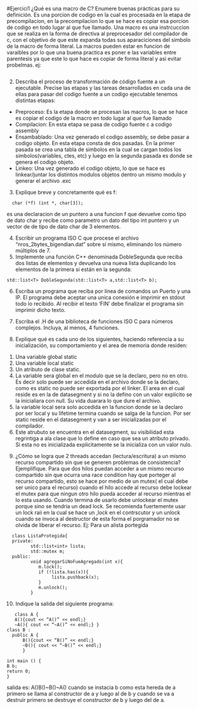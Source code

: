#Ejercici1
¿Qué es una macro de C? Enumere buenas prácticas para su definición.
Es una porcion de codigo en la cual es procesada en la etapa de precompilacion, en la precompilacion lo que se hace es copiar esa porcion de codigo en todo lugar 
al que fue llamado. Una macro es una instrcuccion que se realiza en la forma de directiva al preprocesador del compilador de c, con el objetivo de que este expanda todas sus aparaciciones del simbolo de la macro de forma literal. La macros pueden estar en funcion de varaibles por lo que una buena practica es poner e las variables entre parentesis ya que este lo que hace es copiar de forma literal y asi evitar probelmas.
ej:
 ``` #define DOBLE(A) 2*(A)
 ```
 
2) Describa el proceso de transformación de código fuente a un ejecutable. Precise las etapas y las tareas desarrolladas en cada una de ellas
para pasar del codigo fuente a un codigo ejecutable tenemos distintas etapas:
 - Preproceso: 
    Es la etapa donde se procesan las macros, lo que se hace es copiar el codigo de la macro en todo lugar al que fue llamado
 - Compilacion: 
    En esta etapa se pasa de codigo fuente c a codigo assembly 
 -  Ensambablado: 
    Una vez generado el codigo assembly, se debe pasar a codigo objeto. En esta etapa consta de dos pasadas. En la primer pasada se crea una tabla de simbolos en 
    la cual se cargan todos los simbolos(variables, ctes, etc) y luego en la segunda pasada es donde se genera el codigo objeto. 
 - Linkeo:
    Una vez generado el codigo objeto, lo que se hace es linkear/juntar los distintos modulos objetos dentro un mismo modulo y generar el archivo .exc
3) Explique breve y concretamente qué es f:
```
  char (*f) (int *, char[3]);
```
es una declaracion de un puntero a una funcion f que devuelve como tipo de dato char y recibe como parametro un dato del tipo int puntero y un vector de 
de tipo de dato char de 3 elementos.

4) Escribir un programa ISO C que procese el archivo “nros_2bytes_bigendian.dat” sobre sí mismo, eliminando los número múltiplos de 7.
5) Implemente una función C++ denominada DobleSegunda que reciba dos listas de elementos y devuelva una nueva lista duplicando los elementos de la primera si 
están en la segunda:
```
std::list<T> DobleSegunda(std::list<T> a,std::list<T> b);
```
6) Escriba un programa que reciba por línea de comandos un Puerto y una IP. El programa debe aceptar una unica conexión e imprimir en stdout todo lo recibido. 
Al recibir el texto ‘FIN’ debe finalizar el programa sin imprimir dicho texto.

7) Escriba el .H de una biblioteca de funciones ISO C para números complejos. Incluya, al menos, 4 funciones.

8) Explique qué es cada uno de los siguientes, haciendo referencia a su inicialización, su comportamiento y el area de memoria donde residen: 
 1. Una variable global static
 2. Una variable local static 
 3. Un atributo de clase static.
1. La variable sera global en el modulo que se la declaro, pero no en otro. Es decir solo puede ser accedida en el archivo donde se la declaro, como es static no puede ser exportada por el linker. El area en el cual reside es en la de datasegment y si no la defino con un valor explicito se la inicialiara con null. Su vida duarara lo que dure el archivo. 
2. la variable local sera solo accedida en la funcion donde se la declaro por ser local y su lifetime termina cuando se salga de la funcion. Por ser static reside en el datasegment y van a ser inicializadas por el compilador. 
3. Este atrubuto se encuentra en el datasegment, su visibilidad esta regrintiga a ala clase que lo define en caso que sea un atributo privado. Si esta no es inicializada explicitamente se la inicializa con un valor nulo. 
9)  ¿Cómo se logra que 2 threads accedan (lectura/escritura) a un mismo recurso compartido sin que se generen problemas de consistencia? Ejemplifique.
   Para que dos hilos puedan acceder a un mismo recurso compartido sin que ocurra una race condition hay que porteger al recurso compartido, esto se hace por medio de un mutex( el cual debe ser unico para el recurso) cuando el hilo accede al recurso debe lockear el mutex para que ningun otro hilo pueda acceder al recurso mientras el lo esta usando. Cuando termina de usarlo debe unlockear el mutex porque sino se tendria un dead lock. Se recomienda fuertemente usar un lock raii en la cual se hace un ,lock en el contrscutor y un unlock cuando se invoca al destructor de esta forma el porgramador no se olvida de liberar el recurso. 
   Ej: Para un alista portegida 
 ```
   class ListaProtegida{
   private:
          std::list<int> lista;
          std::mutex m;
   public:
          void agregarSiNoFueAgregado(int x){
             m.lock();
             if (!lista.has(x)){
                  lista.pushback(x);
             }
             m.unlock();
          }
 ```
 

10)   Indique la salida del siguiente programa: 
```   
   class A { 
   A(){cout << “A()” << endl;} 
   ~A(){ cout << “~A()” << endl;} }
class B : 
  public A { 
      B(){cout << “B()” << endl;}
      ~B(){ cout << “~B()” << endl;} 
      }
      
int main () {
B b; 
return 0;
}
```
salida es: A()B()~B()~A()
cuando se instacia b como esta hereda de a primero se llama al constructor de a y luego al de b y cuando se va a destruir primero se destruye el constructor de b y luego del de a. 

    
